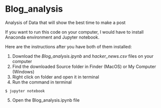 # Blog_analysis
Analysis of Data that will show the best time to make a post

If you want to run this code on your computer, I would have to install Anaconda environment and Jupyter notebook.


Here are the instructions after you have both of them installed:

1. Download the *Blog_analysis.ipynb* and *hacker_news.csv* files on your computer
2. Find the downloaded Source folder in Finder (MacOS) or My Computer (Windows)
3. Right click on folder and open it in terminal
4. Run the command in terminal 
```
$ jupyter notebook
```

5. Open the Blog_analysis.ipynb file

